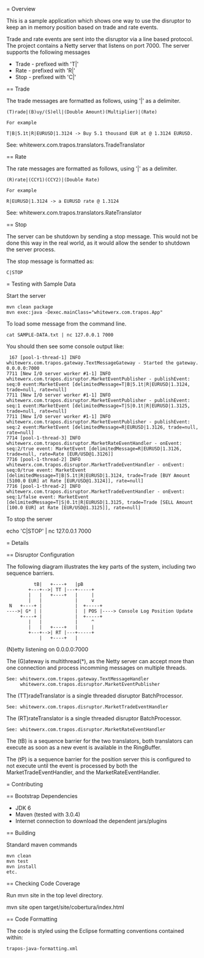 = Overview

This is a sample application which shows one way to use the disruptor to keep 
an in memory position based on trade and rate events.

Trade and rate events are sent into the disruptor via a line based protocol.  The
project contains a Netty server that listens on port 7000.  The server supports
the following messages

 * Trade - prefixed with 'T|'
 * Rate - prefixed with 'R|'
 * Stop - prefixed with 'C|'

== Trade

The trade messages are formatted as follows, using '|' as a delimiter.

    (T)rade|(B)uy/(S)ell|(Double Amount)(Multiplier)|(Rate)

    For example
    
    T|B|5.1t|R|EURUSD|1.3124 -> Buy 5.1 thousand EUR at @ 1.3124 EURUSD. 

See: whitewerx.com.trapos.translators.TradeTranslator 

== Rate

The rate messages are formatted as follows, using '|' as a delimiter.

    (R)rate|(CCY1)(CCY2)|(Double Rate)
    
    For example
    
    R|EURUSD|1.3124 -> a EURUSD rate @ 1.3124

See: whitewerx.com.trapos.translators.RateTranslator

== Stop

The server can be shutdown by sending a stop message.  This would not be
done this way in the real world, as it would allow the sender to shutdown 
the server process.

The stop message is formatted as:

    C|STOP
        
= Testing with Sample Data

Start the server

    mvn clean package
    mvn exec:java -Dexec.mainClass="whitewerx.com.trapos.App"

To load some message from the command line.

    cat SAMPLE-DATA.txt | nc 127.0.0.1 7000
    
You should then see some console output like:

     167 [pool-1-thread-1] INFO whitewerx.com.trapos.gateway.TextMessageGateway - Started the gateway. 0.0.0.0:7000
    7711 [New I/O server worker #1-1] INFO whitewerx.com.trapos.disruptor.MarketEventPublisher - publishEvent: seq:0 event:MarketEvent [delimitedMessage=T|B|5.1t|R|EURUSD|1.3124, trade=null, rate=null]
    7711 [New I/O server worker #1-1] INFO whitewerx.com.trapos.disruptor.MarketEventPublisher - publishEvent: seq:1 event:MarketEvent [delimitedMessage=T|S|0.1t|R|EURUSD|1.3125, trade=null, rate=null]
    7711 [New I/O server worker #1-1] INFO whitewerx.com.trapos.disruptor.MarketEventPublisher - publishEvent: seq:2 event:MarketEvent [delimitedMessage=R|EURUSD|1.3126, trade=null, rate=null]
    7714 [pool-1-thread-3] INFO whitewerx.com.trapos.disruptor.MarketRateEventHandler - onEvent: seq:2/true event: MarketEvent [delimitedMessage=R|EURUSD|1.3126, trade=null, rate=Rate [EUR/USD@1.3126]]
    7716 [pool-1-thread-2] INFO whitewerx.com.trapos.disruptor.MarketTradeEventHandler - onEvent: seq:0/true event: MarketEvent [delimitedMessage=T|B|5.1t|R|EURUSD|1.3124, trade=Trade [BUY Amount [5100.0 EUR] at Rate [EUR/USD@1.3124]], rate=null]
    7716 [pool-1-thread-2] INFO whitewerx.com.trapos.disruptor.MarketTradeEventHandler - onEvent: seq:1/false event: MarketEvent [delimitedMessage=T|S|0.1t|R|EURUSD|1.3125, trade=Trade [SELL Amount [100.0 EUR] at Rate [EUR/USD@1.3125]], rate=null]

To stop the server

   echo 'C|STOP' | nc 127.0.0.1 7000

= Details

== Disruptor Configuration

The following diagram illustrates the key parts of the system, including two sequence
barriers.


              tB|   +----+   |pB
            +---+-->| TT |---+-----+
            |   |   +----+   |     |
            |   |            |     v
     N   +----+ |            |  +-----+
    ---->| G* | |            |  | POS |----> Console Log Position Update
         +----+ |            |  +-----+
            |   |            |     ^
            |   |   +----+   |     |
            +---+-->| RT |---+-----+
                |   +----+   |

(N)etty listening on 0.0.0.0:7000

The (G)ateway is multithread(*), as the Netty server can accept more than one connection
and process incomming messages on multiple threads.

    See: whitewerx.com.trapos.gateway.TextMessageHandler
         whitewerx.com.trapos.disruptor.MarketEventPublisher

The (TT)radeTranslator is a single threaded disruptor BatchProcessor.

    See: whitewerx.com.trapos.disruptor.MarketTradeEventHandler
    
The (RT)rateTranslator is a single threaded disruptor BatchProcessor.

    See: whitewerx.com.trapos.disruptor.MarketRateEventHandler

The (tB) is a sequence barrier for the two translators, both translators can execute
as soon as a new event is available in the RingBuffer.

The (tP) is a sequence barrier for the position server this is configured to not execute
until the event is processed by both the MarketTradeEventHandler, and the MarketRateEventHandler.

= Contributing

== Bootstrap Dependencies

 * JDK 6
 * Maven (tested with 3.0.4)
 * Internet connection to download the dependent jars/plugins

== Building

Standard maven commands

    mvn clean
    mvn test
    mvn install
    etc.

== Checking Code Coverage

Run mvn site in the top level directory.

   mvn site
   open target/site/cobertura/index.html

== Code Formatting

The code is styled using the Eclipse formatting conventions contained within:

    trapos-java-formatting.xml
    

